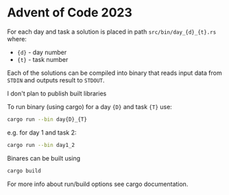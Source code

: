 # Advent of Code 2023
For each day and task a solution is placed in path `src/bin/day_{d}_{t}.rs` where:
- `{d}` - day number
- `{t}` - task number

Each of the solutions can be compiled into binary that reads input data from `STDIN` and outputs result to `STDOUT`.

I don't plan to publish built libraries

To run binary (using cargo) for a day `{D}` and task 
`{T}` use: 
```sh
cargo run --bin day{D}_{T}
```
e.g. for day 1 and task 2:
```sh
cargo run --bin day1_2
```
Binares can be built using
```sh
cargo build
```
For more info about run/build options see cargo documentation. 